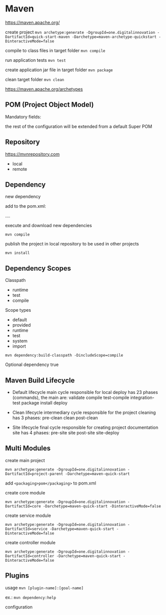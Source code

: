 # Maven

https://maven.apache.org/


create project
`mvn archetype:generate -DgroupId=one.digitalinnovation -DartifactId=quick-start-maven -Darchetype=maven-archetype-quickstart -DinteractiveMode=false`

compile to class files in target folder
`mvn compile`

run application tests
`mvn test`

create application jar file in target folder
`mvn package`

clean target folder
`mvn clean`


https://maven.apache.org/archetypes


## POM (Project Object Model)

Mandatory fields:

<project>
	<modelVersion></modelVersion>
	<groupId></groupId>
	<artifactId></artifactId>
	<version></version>
</project>

the rest of the configuration will be extended from a default Super POM


## Repository

https://mvnrepository.com

- local
- remote


## Dependency

new dependency

add to the pom.xml:


<dependencies>
  ....
  <dependency>
    <groupId></groupId>
    <artifactId></artifactId>
    <version></version>
  </dependency>
</dependencies>

execute and download new dependencies

`mvn compile`


publish the project in local repository to be used in other projects

`mvn install`



## Dependency Scopes <scope>


Classpath
- runtime
- test
- compile


Scope types
- default
- provided
- runtime
- test
- system
- import

`mvn dependency:build-classpath -DincludeScope=compile`

Optional dependency
<optional>true</optional>


## Maven Build Lifecycle

- Default lifecycle
  main cycle
  responsible for local deploy
  has 23 phases (commands), the main are:
    validate
    compile
    test-compile
    integration-test
    package
    install
    deploy

- Clean lifecycle
  intermediary cycle
  responsible for the project cleaning
  has 3 phases:
    pre-clean
    clean
    post-clean

- Site lifecycle
  final cycle
  responsible for creating project documentation site
  has 4 phases:
    pre-site
    site
    post-site
    site-deploy



## Multi Modules

create main project

`mvn archetype:generate -DgroupId=one.digitalinnovation -DartifactId=project-parent -Darchetype=maven-quick-start`

add `<packaging>pom</packaging>` to pom.xml

create core module

`mvn archetype:generate -DgroupId=one.digitalinnovation -DartifactId=core -Darchetype=maven-quick-start -DinteractiveMode=false`

create service module

`mvn archetype:generate -DgroupId=one.digitalinnovation -DartifactId=service -Darchetype=maven-quick-start -DinteractiveMode=false`

create controller module

`mvn archetype:generate -DgroupId=one.digitalinnovation -DartifactId=controller -Darchetype=maven-quick-start -DinteractiveMode=false`



## Plugins

usage
`mvn [plugin-name]:[goal-name]`

ex.:
`mvn dependency:help`

configuration
<build>
  <plugins>
    <plugin>
      <groupId></groupId>
      <artifactId></artifactId>
      <version></version>
      <configuration>
        <release></release>
      </configuration>
    </plugin>
  </plugins>
</build>

